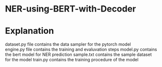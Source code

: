 # NER-using-BERT-with-Decoder
# Explanation
 dataset.py file contains the data sampler for the pytorch model <br/>
 engine.py file contains the training and evaluvation steps
 model.py contains the bert model for NER prediction
 sample.txt contains the sample dataset for the model
 train.py contains the training procedure of the model
